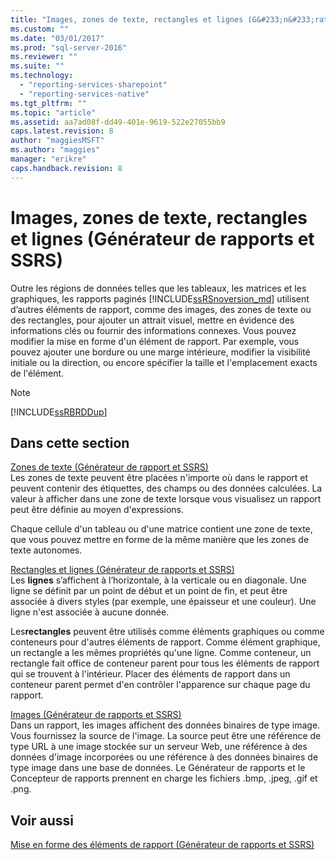 ```yaml
---
title: "Images, zones de texte, rectangles et lignes (G&#233;n&#233;rateur de rapports et SSRS) | Microsoft Docs"
ms.custom: ""
ms.date: "03/01/2017"
ms.prod: "sql-server-2016"
ms.reviewer: ""
ms.suite: ""
ms.technology: 
  - "reporting-services-sharepoint"
  - "reporting-services-native"
ms.tgt_pltfrm: ""
ms.topic: "article"
ms.assetid: aa7ad08f-dd49-401e-9619-522e27055bb9
caps.latest.revision: 8
author: "maggiesMSFT"
ms.author: "maggies"
manager: "erikre"
caps.handback.revision: 8
---
```

# Images, zones de texte, rectangles et lignes (G&#233;n&#233;rateur de rapports et SSRS)
  Outre les régions de données telles que les tableaux, les matrices et les graphiques, les rapports paginés [!INCLUDE[ssRSnoversion_md](../../includes/ssrsnoversion-md.md)] utilisent d’autres éléments de rapport, comme des images, des zones de texte ou des rectangles, pour ajouter un attrait visuel, mettre en évidence des informations clés ou fournir des informations connexes. Vous pouvez modifier la mise en forme d'un élément de rapport. Par exemple, vous pouvez ajouter une bordure ou une marge intérieure, modifier la visibilité initiale ou la direction, ou encore spécifier la taille et l'emplacement exacts de l'élément.  
  
> [!NOTE]  
>  [!INCLUDE[ssRBRDDup](../../includes/ssrbrddup-md.md)]  
  
## Dans cette section  
 [Zones de texte &#40;Générateur de rapport et SSRS&#41;](../../reporting-services/report-design/text-boxes-report-builder-and-ssrs.md)  
 Les zones de texte peuvent être placées n'importe où dans le rapport et peuvent contenir des étiquettes, des champs ou des données calculées. La valeur à afficher dans une zone de texte lorsque vous visualisez un rapport peut être définie au moyen d'expressions.  
  
 Chaque cellule d'un tableau ou d'une matrice contient une zone de texte, que vous pouvez mettre en forme de la même manière que les zones de texte autonomes.  
  
 [Rectangles et lignes &#40;Générateur de rapports et SSRS&#41;](../../reporting-services/report-design/rectangles-and-lines-report-builder-and-ssrs.md)  
Les  **lignes** s’affichent à l’horizontale, à la verticale ou en diagonale. Une ligne se définit par un point de début et un point de fin, et peut être associée à divers styles (par exemple, une épaisseur et une couleur). Une ligne n'est associée à aucune donnée.  
  
 Les**rectangles** peuvent être utilisés comme éléments graphiques ou comme conteneurs pour d'autres éléments de rapport. Comme élément graphique, un rectangle a les mêmes propriétés qu'une ligne. Comme conteneur, un rectangle fait office de conteneur parent pour tous les éléments de rapport qui se trouvent à l'intérieur. Placer des éléments de rapport dans un conteneur parent permet d'en contrôler l'apparence sur chaque page du rapport.  
  
 [Images &#40;Générateur de rapports et SSRS&#41;](../../reporting-services/report-design/images-report-builder-and-ssrs.md)  
 Dans un rapport, les images affichent des données binaires de type image. Vous fournissez la source de l'image. La source peut être une référence de type URL à une image stockée sur un serveur Web, une référence à des données d'image incorporées ou une référence à des données binaires de type image dans une base de données. Le Générateur de rapports et le Concepteur de rapports prennent en charge les fichiers .bmp, .jpeg, .gif et .png.  
  
## Voir aussi  
 [Mise en forme des éléments de rapport &#40;Générateur de rapports et SSRS&#41;](../../reporting-services/report-design/formatting-report-items-report-builder-and-ssrs.md)  
  
  